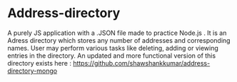 # Address-directory
A purely JS application with a .JSON file made to practice Node.js . 
It is an Adress directory which stores any number of addresses and corresponding names. 
User may perform various tasks like deleting, adding or viewing entries in the directory. 
An updated and more functional version of this directory exists here : https://github.com/shawshankkumar/address-directory-mongo

